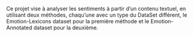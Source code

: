Ce projet vise à analyser les sentiments à partir d’un contenu textuel, en utilisant deux méthodes, chaqu’une avec un type du DataSet différent, le Emotion-Lexicons dataset pour la première méthode et le Emotion-Annotated dataset pour la deuxième.
